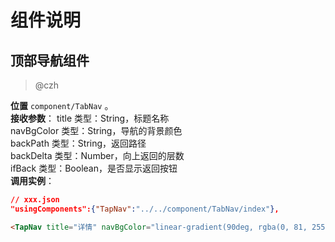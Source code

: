 # 组件说明
## 顶部导航组件

> @czh  

**位置** `component/TabNav` 。  
**接收参数**：
title 类型：String，标题名称  
navBgColor 类型：String，导航的背景颜色  
backPath 类型：String，返回路径  
backDelta 类型：Number，向上返回的层数  
ifBack 类型：Boolean，是否显示返回按钮  
**调用实例**：  

```json
// xxx.json
"usingComponents":{"TapNav":"../../component/TabNav/index"},
```

```html
<TapNav title="详情" navBgColor="linear-gradient(90deg, rgba(0, 81, 255, 0.06) 0%, rgba(255, 87, 51, 0.04) 100%);" backDelta=1></TapNav>
```